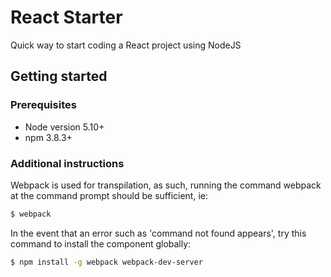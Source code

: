 # React Starter

Quick way to start coding a React project using NodeJS
## Getting started
### Prerequisites
- Node version 5.10+
- npm 3.8.3+

### Additional instructions
Webpack is used for transpilation, as such, running the command webpack at the command prompt should be sufficient, ie:
```sh
$ webpack
```

In the event that an error such as 'command not found appears', try this command to install the component globally:
```sh
$ npm install -g webpack webpack-dev-server
```
